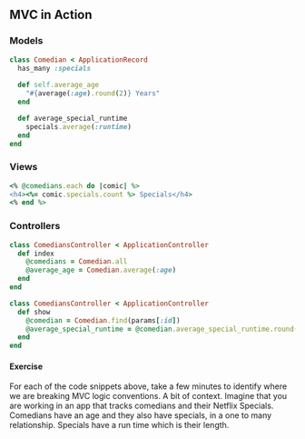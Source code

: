 ## MVC in Action

### Models
```ruby
class Comedian < ApplicationRecord
  has_many :specials
  
  def self.average_age
    "#{average(:age).round(2)} Years"
  end

  def average_special_runtime
    specials.average(:runtime)
  end
end
```

### Views

```ruby
<% @comedians.each do |comic| %>
<h4><%= comic.specials.count %> Specials</h4>
<% end %>
```
### Controllers
```ruby
class ComediansController < ApplicationController
  def index
    @comedians = Comedian.all
    @average_age = Comedian.average(:age)
  end
end
```
```ruby
class ComediansController < ApplicationController
  def show
    @comedian = Comedian.find(params[:id])
    @average_special_runtime = @comedian.average_special_runtime.round(2)
  end
end
```
#### Exercise
For each of the code snippets above, take a few minutes to identify where we are breaking MVC logic conventions.
A bit of context. Imagine that you are working in an app that tracks comedians and their Netflix Specials. Comedians have an age and they also have specials, in a one to many relationship. Specials have a run time which is their length.
